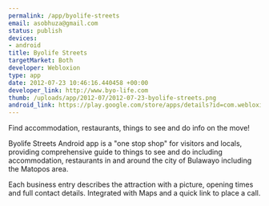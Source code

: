 ```yaml
--- 
permalink: /app/byolife-streets
email: asobhuza@gmail.com
status: publish
devices: 
- android
title: Byolife Streets
targetMarket: Both
developer: Webloxion
type: app
date: 2012-07-23 10:46:16.440458 +00:00
developer_link: http://www.byo-life.com
thumb: /uploads/app/2012-07/2012-07-23-byolife-streets.png
android_link: https://play.google.com/store/apps/details?id=com.webloxion.byolife_streets_app
---
```


Find accommodation, restaurants, things to see and do info on the move!

Byolife Streets Android app is a "one stop shop" for visitors and locals, providing comprehensive guide to things to see and do including accommodation, restaurants in and around the city of Bulawayo including the Matopos area.

Each business entry describes the attraction with a picture, opening times and full contact details. Integrated with Maps and a quick link to place a call.
